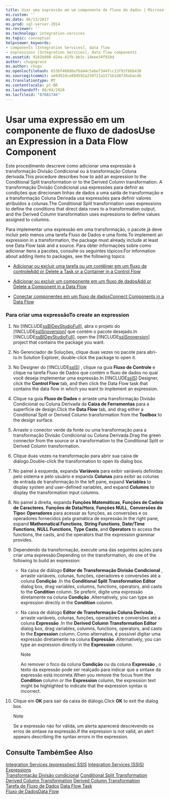 ```yaml
---
title: Usar uma expressão em um componente de fluxo de dados | Microsoft Docs
ms.custom: ''
ms.date: 06/13/2017
ms.prod: sql-server-2014
ms.reviewer: ''
ms.technology: integration-services
ms.topic: conceptual
helpviewer_keywords:
- components [Integration Services], data flow
- expressions [Integration Services], data flow components
ms.assetid: 9181b998-d24a-41fb-bb3c-14eee34f910d
author: chugugrace
ms.author: chugu
ms.openlocfilehash: 653bf468d0af6d44c5abe7344fcc13f93f86b430
ms.sourcegitcommit: ad4d92dce894592a259721a1571b1d8736abacdb
ms.translationtype: MT
ms.contentlocale: pt-BR
ms.lasthandoff: 08/04/2020
ms.locfileid: "87681746"
---
```

# <a name="use-an-expression-in-a-data-flow-component"></a><span data-ttu-id="aefc9-102">Usar uma expressão em um componente de fluxo de dados</span><span class="sxs-lookup"><span data-stu-id="aefc9-102">Use an Expression in a Data Flow Component</span></span>
  <span data-ttu-id="aefc9-103">Este procedimento descreve como adicionar uma expressão à transformação Divisão Condicional ou à transformação Coluna derivada.</span><span class="sxs-lookup"><span data-stu-id="aefc9-103">This procedure describes how to add an expression to the Conditional Split transformation or to the Derived Column transformation.</span></span> <span data-ttu-id="aefc9-104">A transformação Divisão Condicional usa expressões para definir as condições que direcionam linhas de dados a uma saída de transformação e a transformação Coluna Derivada usa expressões para definir valores atribuídos a colunas.</span><span class="sxs-lookup"><span data-stu-id="aefc9-104">The Conditional Split transformation uses expressions to define the conditions that direct data rows to a transformation output, and the Derived Column transformation uses expressions to define values assigned to columns.</span></span>  
  
 <span data-ttu-id="aefc9-105">Para implementar uma expressão em uma transformação, o pacote já deve incluir pelo menos uma tarefa Fluxo de Dados e uma fonte.</span><span class="sxs-lookup"><span data-stu-id="aefc9-105">To implement an expression in a transformation, the package must already include at least one Data Flow task and a source.</span></span> <span data-ttu-id="aefc9-106">Para obter informações sobre como adicionar itens a pacotes, consulte os seguintes tópicos:</span><span class="sxs-lookup"><span data-stu-id="aefc9-106">For information about adding items to packages, see the following topics:</span></span>  
  
-   [<span data-ttu-id="aefc9-107">Adicionar ou excluir uma tarefa ou um contêiner em um fluxo de controle</span><span class="sxs-lookup"><span data-stu-id="aefc9-107">Add or Delete a Task or a Container in a Control Flow</span></span>](control-flow/add-or-delete-a-task-or-a-container-in-a-control-flow.md)  
    
  
-   [<span data-ttu-id="aefc9-108">Adicionar ou excluir um componente em um fluxo de dados</span><span class="sxs-lookup"><span data-stu-id="aefc9-108">Add or Delete a Component in a Data Flow</span></span>](data-flow/add-or-delete-a-component-in-a-data-flow.md)  
  
-   [<span data-ttu-id="aefc9-109">Conectar componentes em um fluxo de dados</span><span class="sxs-lookup"><span data-stu-id="aefc9-109">Connect Components in a Data Flow</span></span>](data-flow/connect-components-in-a-data-flow.md)  
  
### <a name="to-create-an-expression"></a><span data-ttu-id="aefc9-110">Para criar uma expressão</span><span class="sxs-lookup"><span data-stu-id="aefc9-110">To create an expression</span></span>  
  
1.  <span data-ttu-id="aefc9-111">No [!INCLUDE[ssBIDevStudioFull](../includes/ssbidevstudiofull-md.md)], abra o projeto do [!INCLUDE[ssISnoversion](../includes/ssisnoversion-md.md)] que contém o pacote desejado.</span><span class="sxs-lookup"><span data-stu-id="aefc9-111">In [!INCLUDE[ssBIDevStudioFull](../includes/ssbidevstudiofull-md.md)], open the [!INCLUDE[ssISnoversion](../includes/ssisnoversion-md.md)] project that contains the package you want.</span></span>  
  
2.  <span data-ttu-id="aefc9-112">No Gerenciador de Soluções, clique duas vezes no pacote para abri-lo.</span><span class="sxs-lookup"><span data-stu-id="aefc9-112">In Solution Explorer, double-click the package to open it.</span></span>  
  
3.  <span data-ttu-id="aefc9-113">No Designer do [!INCLUDE[ssIS](../includes/ssis-md.md)] , clique na guia **Fluxo de Controle** e clique na tarefa Fluxo de Dados que contém o fluxo de dados no qual você deseja implementar uma expressão.</span><span class="sxs-lookup"><span data-stu-id="aefc9-113">In [!INCLUDE[ssIS](../includes/ssis-md.md)] Designer, click the **Control Flow** tab, and then click the Data Flow task that contains the data flow in which you want to implement an expression.</span></span>  
  
4.  <span data-ttu-id="aefc9-114">Clique na guia **Fluxo de Dados** e arraste uma transformação Divisão Condicional ou Coluna Derivada da **Caixa de Ferramentas** para a superfície de design.</span><span class="sxs-lookup"><span data-stu-id="aefc9-114">Click the **Data Flow** tab, and drag either a Conditional Split or Derived Column transformation from the **Toolbox** to the design surface.</span></span>  
  
5.  <span data-ttu-id="aefc9-115">Arraste o conector verde da fonte ou uma transformação para a transformação Divisão Condicional ou Coluna Derivada.</span><span class="sxs-lookup"><span data-stu-id="aefc9-115">Drag the green connector from the source or a transformation to the Conditional Split or Derived Column transformation.</span></span>  
  
6.  <span data-ttu-id="aefc9-116">Clique duas vezes na transformação para abrir sua caixa de diálogo.</span><span class="sxs-lookup"><span data-stu-id="aefc9-116">Double-click the transformation to open its dialog box.</span></span>  
  
7.  <span data-ttu-id="aefc9-117">No painel à esquerda, expanda **Variáveis** para exibir variáveis definidas pelo sistema e pelo usuário e expanda **Colunas** para exibir as colunas de entrada de transformação.</span><span class="sxs-lookup"><span data-stu-id="aefc9-117">In the left pane, expand **Variables** to display system and user-defined variables, and expand **Columns** to display the transformation input columns.</span></span>  
  
8.  <span data-ttu-id="aefc9-118">No painel à direita, expanda **Funções Matemáticas**, **Funções de Cadeia de Caracteres**, **Funções de Data/Hora**, **Funções NULL**, **Conversões de Tipo**e **Operadores** para acessar as funções, as conversões e os operadores fornecidos pela gramática de expressão.</span><span class="sxs-lookup"><span data-stu-id="aefc9-118">In the right pane, expand **Mathematical Functions**, **String Functions**, **Date/Time Functions**, **NULL Functions**, **Type Casts**, and **Operators** to access the functions, the casts, and the operators that the expression grammar provides.</span></span>  
  
9. <span data-ttu-id="aefc9-119">Dependendo da transformação, execute uma das seguintes ações para criar uma expressão:</span><span class="sxs-lookup"><span data-stu-id="aefc9-119">Depending on the transformation, do one of the following to build an expression:</span></span>  
  
    -   <span data-ttu-id="aefc9-120">Na caixa de diálogo **Editor de Transformação Divisão Condicional** , arraste variáveis, colunas, funções, operadores e conversões até a coluna **Condição** .</span><span class="sxs-lookup"><span data-stu-id="aefc9-120">In the **Conditional Split Transformation Editor** dialog box, drag variables, columns, functions, operators, and casts to the **Condition** column.</span></span> <span data-ttu-id="aefc9-121">Se preferir, digite uma expressão diretamente na coluna **Condição** .</span><span class="sxs-lookup"><span data-stu-id="aefc9-121">Alternatively, you can type an expression directly in the **Condition** column.</span></span>  
  
    -   <span data-ttu-id="aefc9-122">Na caixa de diálogo **Editor de Transformação Coluna Derivada** , arraste variáveis, colunas, funções, operadores e conversões até a coluna **Expressão** .</span><span class="sxs-lookup"><span data-stu-id="aefc9-122">In the **Derived Column Transformation Editor** dialog box, drag variables, columns, functions, operators, and casts to the **Expression** column.</span></span> <span data-ttu-id="aefc9-123">Como alternativa, é possível digitar uma expressão diretamente na coluna **Expressão** .</span><span class="sxs-lookup"><span data-stu-id="aefc9-123">Alternatively, you can type an expression directly in the **Expression** column.</span></span>  
  
        > [!NOTE]  
        >  <span data-ttu-id="aefc9-124">Ao remover o foco da coluna **Condição** ou da coluna **Expressão** , o texto da expressão pode ser realçado para indicar que a sintaxe da expressão está incorreta.</span><span class="sxs-lookup"><span data-stu-id="aefc9-124">When you remove the focus from the **Condition** column or the **Expression** column, the expression text might be highlighted to indicate that the expression syntax is incorrect.</span></span>  
  
10. <span data-ttu-id="aefc9-125">Clique em **OK** para sair da caixa de diálogo.</span><span class="sxs-lookup"><span data-stu-id="aefc9-125">Click **OK** to exit the dialog box.</span></span>  
  
    > [!NOTE]  
    >  <span data-ttu-id="aefc9-126">Se a expressão não for válida, um alerta aparecerá descrevendo os erros de sintaxe na expressão.</span><span class="sxs-lookup"><span data-stu-id="aefc9-126">If the expression is not valid, an alert appears describing the syntax errors in the expression.</span></span>  
  
## <a name="see-also"></a><span data-ttu-id="aefc9-127">Consulte Também</span><span class="sxs-lookup"><span data-stu-id="aefc9-127">See Also</span></span>  
 <span data-ttu-id="aefc9-128">[Integration Services &#40;expressões&#41; SSIS](expressions/integration-services-ssis-expressions.md) </span><span class="sxs-lookup"><span data-stu-id="aefc9-128">[Integration Services &#40;SSIS&#41; Expressions](expressions/integration-services-ssis-expressions.md) </span></span>  
 <span data-ttu-id="aefc9-129">[Transformação Divisão condicional](data-flow/transformations/conditional-split-transformation.md) </span><span class="sxs-lookup"><span data-stu-id="aefc9-129">[Conditional Split Transformation](data-flow/transformations/conditional-split-transformation.md) </span></span>  
 <span data-ttu-id="aefc9-130">[Derived Column Transformation](data-flow/transformations/derived-column-transformation.md) </span><span class="sxs-lookup"><span data-stu-id="aefc9-130">[Derived Column Transformation](data-flow/transformations/derived-column-transformation.md) </span></span>  
 <span data-ttu-id="aefc9-131">[Tarefa de Fluxo de Dados](control-flow/data-flow-task.md) </span><span class="sxs-lookup"><span data-stu-id="aefc9-131">[Data Flow Task](control-flow/data-flow-task.md) </span></span>  
 [<span data-ttu-id="aefc9-132">Fluxo de Dados</span><span class="sxs-lookup"><span data-stu-id="aefc9-132">Data Flow</span></span>](data-flow/data-flow.md)  
  
  
